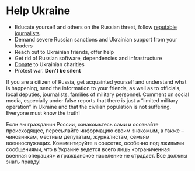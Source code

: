 # Help Ukraine

- Educate yourself and others on the Russian threat, follow [reputable journalists](/WarNews.md)
- Demand severe Russian sanctions and Ukrainian support from your leaders
- Reach out to Ukrainian friends, offer help
- Get rid of Russian software, dependencies and infrastructure
- [Donate](/Donate.md) to Ukrainian charities
- Protest war. **Don’t be silent**

If you are a citizen of Russia, get acquainted yourself and understand what is happening, send the information to your friends, as well as to officials, local deputies, journalists, families of military personnel. Comment on social media, especially under false reports that there is just a “limited military operation” in Ukraine and that the civilian population is not suffering. Everyone must know the truth!

Если вы гражданин России, ознакомьтесь сами и осознайте происходящее, пересылайте информацию своим знакомым, а также – чиновникам, местным депутатам, журналистам, семьям военнослужащих. Комментируйте в соцсетях, особенно под лживыми сообщениями, что в Украине ведется всего лишь «ограниченная военная операция» и гражданское население не страдает. Все должны знать правду!

